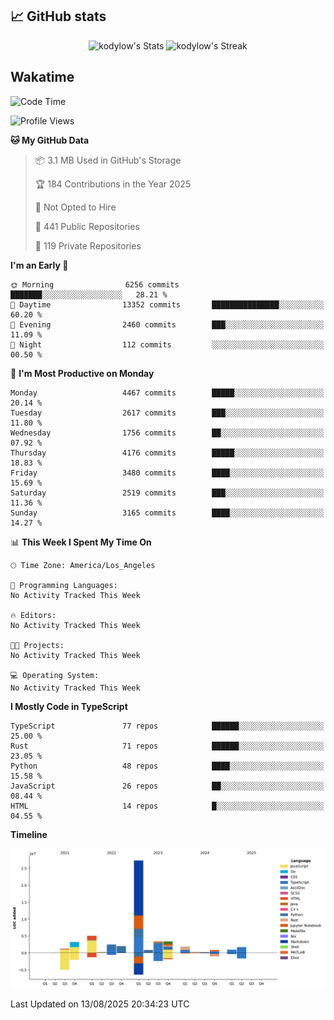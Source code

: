 ## 📈 GitHub stats
<!--START_SECTION:github-->
<div class="badges-githubstats">
  <p align="center">
    <img src="https://github-readme-stats.vercel.app/api?username=kodylow&theme=tokyonight&show_icons=true&hide_border=true&count_private=true" alt="kodylow's Stats" height="165">
    <img src="https://github-readme-streak-stats.herokuapp.com/?user=kodylow&theme=tokyonight&hide_border=true" alt="kodylow's Streak" height="165">
  </p>
</div>
<!--END_SECTION:github-->

## Wakatime 
<!--START_SECTION:waka-->
![Code Time](http://img.shields.io/badge/Code%20Time-1%2C294%20hrs%2031%20mins-blue)

![Profile Views](http://img.shields.io/badge/Profile%20Views-0-blue)

**🐱 My GitHub Data** 

> 📦 3.1 MB Used in GitHub's Storage 
 > 
> 🏆 184 Contributions in the Year 2025
 > 
> 🚫 Not Opted to Hire
 > 
> 📜 441 Public Repositories 
 > 
> 🔑 119 Private Repositories 
 > 
**I'm an Early 🐤** 

```text
🌞 Morning                6256 commits        ███████░░░░░░░░░░░░░░░░░░   28.21 % 
🌆 Daytime                13352 commits       ███████████████░░░░░░░░░░   60.20 % 
🌃 Evening                2460 commits        ███░░░░░░░░░░░░░░░░░░░░░░   11.09 % 
🌙 Night                  112 commits         ░░░░░░░░░░░░░░░░░░░░░░░░░   00.50 % 
```
📅 **I'm Most Productive on Monday** 

```text
Monday                   4467 commits        █████░░░░░░░░░░░░░░░░░░░░   20.14 % 
Tuesday                  2617 commits        ███░░░░░░░░░░░░░░░░░░░░░░   11.80 % 
Wednesday                1756 commits        ██░░░░░░░░░░░░░░░░░░░░░░░   07.92 % 
Thursday                 4176 commits        █████░░░░░░░░░░░░░░░░░░░░   18.83 % 
Friday                   3480 commits        ████░░░░░░░░░░░░░░░░░░░░░   15.69 % 
Saturday                 2519 commits        ███░░░░░░░░░░░░░░░░░░░░░░   11.36 % 
Sunday                   3165 commits        ████░░░░░░░░░░░░░░░░░░░░░   14.27 % 
```


📊 **This Week I Spent My Time On** 

```text
🕑︎ Time Zone: America/Los_Angeles

💬 Programming Languages: 
No Activity Tracked This Week

🔥 Editors: 
No Activity Tracked This Week

🐱‍💻 Projects: 
No Activity Tracked This Week

💻 Operating System: 
No Activity Tracked This Week
```

**I Mostly Code in TypeScript** 

```text
TypeScript               77 repos            ██████░░░░░░░░░░░░░░░░░░░   25.00 % 
Rust                     71 repos            ██████░░░░░░░░░░░░░░░░░░░   23.05 % 
Python                   48 repos            ████░░░░░░░░░░░░░░░░░░░░░   15.58 % 
JavaScript               26 repos            ██░░░░░░░░░░░░░░░░░░░░░░░   08.44 % 
HTML                     14 repos            █░░░░░░░░░░░░░░░░░░░░░░░░   04.55 % 
```



**Timeline**

![Lines of Code chart](https://raw.githubusercontent.com/Kodylow/Kodylow/master/assets/bar_graph.png)


 Last Updated on 13/08/2025 20:34:23 UTC
<!--END_SECTION:waka-->
